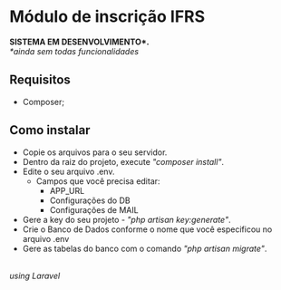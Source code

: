 <h1>Módulo de inscrição IFRS</h1>

<strong>SISTEMA EM DESENVOLVIMENTO*.</strong>
<br />
<i>*ainda sem todas funcionalidades</i>

## Requisitos

- Composer;

## Como instalar

- Copie os arquivos para o seu servidor.
- Dentro da raiz do projeto, execute <i>"composer install"</i>.
- Edite o seu arquivo .env.
    - Campos que você precisa editar:
        - APP_URL
        - Configurações do DB
        - Configurações de MAIL
- Gere a key do seu projeto - <i>"php artisan key:generate"</i>.
- Crie o Banco de Dados conforme o nome que você especificou no arquivo .env
- Gere as tabelas do banco com o comando <i>"php artisan migrate"</i>.

<br />
<i>using Laravel</i>